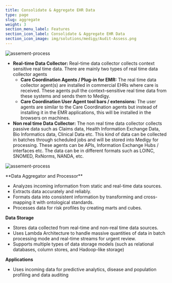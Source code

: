 ```yaml
---
title: Consolidate & Aggregate EHR Data
type: page
slug: aggregate
weight: 3
section_menu_label: Features
section_icon_label: Consolidate & Aggregate EHR Data
section_icon_image: img/solutions/medigy/Audit-Assess.png
---
```

 	
 
![assement-process](img/solutions/medigy/Consolidate-Aggregate-EHR-Data.jpg#center)

 
 * **Real-time Data Collector:** Real-time data collector collects context sensitive real time data. There are mainly two types of real time data collector agents
 	* **Care Coordination Agents / Plug-in for EMR:** The real time data collector agent(s) are installed in commercial EHRs where care is received. These agents pull the context–sensitive real time data from these systems and sends them to Medigy.
 	* **Care Coordination User Agent tool bars / extensions:** The user agents are similar to the Care Coordination agents but instead of installing it in the EMR applications, this will be installed in the browsers on machines.
 * **Non real time Data Collector:** The non real time data collector collects passive data such as Claims data, Health Information Exchange Data, Bio Informatics data, Clinical Data etc. This kind of data can be collected in batches through scheduled jobs and will be stored into Medigy for processing. These agents can be APIs, Information Exchange Hubs / interfaces etc. The data can be in different formats such as LOINC, SNOMED, RxNorms, NANDA, etc. 
 

 ![assement-process](img/solutions/medigy/Consolidate-Aggregate-EHR-Data1.jpg#center)

 <p>**Data Aggregator and Processor**</p>

  * Analyzes incoming information from static and real-time data sources. 
  * Extracts data accurately and reliably. 
  * Formats data into consistent information by transforming and cross-mapping it with ontological standards. 
  * Processes data for risk profiles by creating marts and cubes. 

 **Data Storage**

  * Stores data collected from real-time and non-real time data sources.
  * Uses Lambda Architecture to handle massive quantities of data in batch processing mode and real-time streams for urgent review.
  * Supports multiple types of data storage models (such as relational databases, column stores, and Hadoop-like storage) 

 **Applications**

   * Uses incoming data for predictive analytics, disease and population profiling and data auditing 
 



 
 